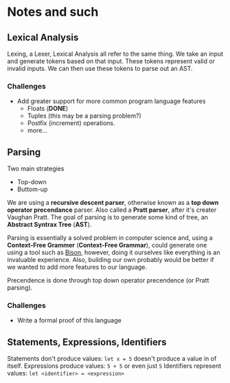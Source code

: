 # Notes and such
## Lexical Analysis
Lexing, a Lexer, Lexical Analysis all refer to the same thing. We take an input and generate tokens based on that input. These tokens
represent valid or invalid inputs. We can then use these tokens to parse out an AST.

### Challenges

 - Add greater support for more common program language features
    - Floats (**DONE**) 
    - Tuples (this may be a parsing problem?)
    - Postfix (increment) operations.
    - more...

## Parsing

Two main strategies
 - Top-down
 - Buttom-up

We are using a **recursive descent parser**, otherwise known as a **top down operator precendance** parser.
Also called a **Pratt parser**, after it's creater Vaughan Pratt. The goal of parsing is to generate some kind of tree,
an **Abstract Syntrax Tree** (**AST**).

Parsing is essentially a solved problem in computer science and, using a **Context-Free Grammer** (**Context-Free Grammar**), could generate one using
a tool such as [Bison](https://www.gnu.org/software/bison/), however, doing it ourselves like everything is an invaluable experience. Also, building our own
probably would be better if we wanted to add more features to our language.

Precendence  is done through top down operator precendence (or Pratt parsing). 

### Challenges

 - Write a formal proof of this language

## Statements, Expressions, Identifiers

Statements don't produce values: `let x = 5` doesn't produce a value in of itself.
Expressions produce values: `5 + 5` or even just `5`
Identifiers represent values: `let <identifier> = <expression>`

